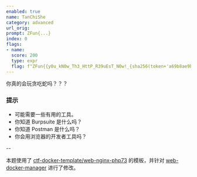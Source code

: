 ```yaml
---
enabled: true
name: TanChiShe
category: advanced
url_orig: 
prompt: ZFun{...}
index: 0
flags:
- name: 
  score: 200
  type: expr
  flag: f"ZFun{{y0u_kN0w_Th3_HttP_R39uEsT_N0w!_{sha256(token+'a69b8ae9b4cad456')[:10]}}}"
---
```


你真的会玩贪吃蛇吗？？？

### 提示

- 可能需要一些有用的工具。
- 你知道 Burpsuite 是什么吗？
- 你知道 Postman 是什么吗？
- 你会用浏览器的开发者工具吗？

--

本题使用了 [ctf-docker-template/web-nginx-php73](https://github.com/CTF-Archives/ctf-docker-template/tree/main/web-nginx-php73) 的模板，并针对 [web-docker-manager](https://github.com/NoSparkHere/web-docker-manager) 进行了修改。
